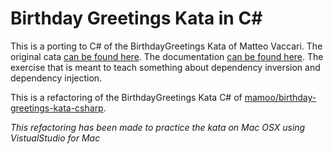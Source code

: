 # Birthday Greetings Kata in C# 

This is a porting to C# of the BirthdayGreetings Kata of Matteo Vaccari.
The original cata [can be found here](https://github.com/xpmatteo/birthday-greetings-kata).
The documentation [can be found here](http://matteo.vaccari.name/blog/archives/154).
The exercise that is meant to teach something about dependency inversion and dependency injection.

This is a refactoring of the BirthdayGreetings Kata C# of [mamoo/birthday-greetings-kata-csharp](https://github.com/mamoo/birthday-greetings-kata-csharp).

*This refactoring has been made to practice the kata on Mac OSX using VistualStudio for Mac*